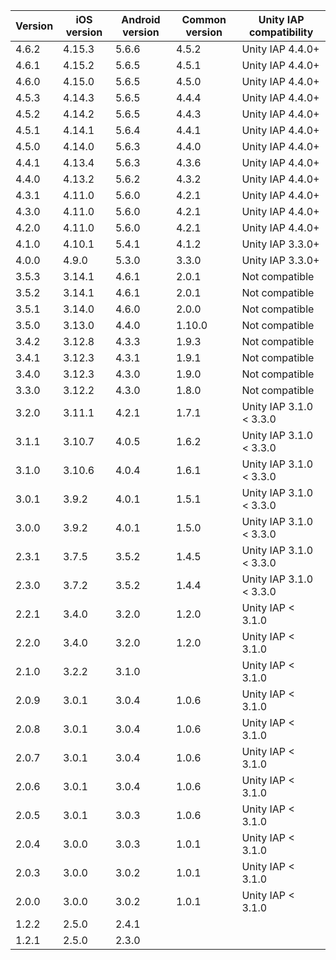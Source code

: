 | Version | iOS version | Android version | Common version | Unity IAP compatibility  |
|---------|-------------|-----------------|----------------|--------------------------|
| 4.6.2 | 4.15.3 | 5.6.6 | 4.5.2 | Unity IAP 4.4.0+ |
| 4.6.1 | 4.15.2 | 5.6.5 | 4.5.1 | Unity IAP 4.4.0+ |
| 4.6.0 | 4.15.0 | 5.6.5 | 4.5.0 | Unity IAP 4.4.0+ |
| 4.5.3 | 4.14.3 | 5.6.5 | 4.4.4 | Unity IAP 4.4.0+ |
| 4.5.2 | 4.14.2 | 5.6.5 | 4.4.3 | Unity IAP 4.4.0+ |
| 4.5.1 | 4.14.1 | 5.6.4 | 4.4.1 | Unity IAP 4.4.0+ |
| 4.5.0 | 4.14.0 | 5.6.3 | 4.4.0 | Unity IAP 4.4.0+ |
| 4.4.1 | 4.13.4 | 5.6.3 | 4.3.6 | Unity IAP 4.4.0+ |
| 4.4.0 | 4.13.2 | 5.6.2 | 4.3.2 | Unity IAP 4.4.0+ |
| 4.3.1 | 4.11.0 | 5.6.0 | 4.2.1 | Unity IAP 4.4.0+ |
| 4.3.0 | 4.11.0 | 5.6.0 | 4.2.1 | Unity IAP 4.4.0+ |
| 4.2.0 | 4.11.0 | 5.6.0 | 4.2.1 | Unity IAP 4.4.0+ |
| 4.1.0   | 4.10.1      | 5.4.1           | 4.1.2          | Unity IAP 3.3.0+         |
| 4.0.0   | 4.9.0       | 5.3.0           | 3.3.0          | Unity IAP 3.3.0+         |
| 3.5.3   | 3.14.1      | 4.6.1           | 2.0.1          | Not compatible           |
| 3.5.2   | 3.14.1      | 4.6.1           | 2.0.1          | Not compatible           |
| 3.5.1   | 3.14.0      | 4.6.0           | 2.0.0          | Not compatible           |
| 3.5.0   | 3.13.0      | 4.4.0           | 1.10.0         | Not compatible           |
| 3.4.2   | 3.12.8      | 4.3.3           | 1.9.3          | Not compatible           |
| 3.4.1   | 3.12.3      | 4.3.1           | 1.9.1          | Not compatible           |
| 3.4.0   | 3.12.3      | 4.3.0           | 1.9.0          | Not compatible           |
| 3.3.0   | 3.12.2      | 4.3.0           | 1.8.0          | Not compatible           |
| 3.2.0   | 3.11.1      | 4.2.1           | 1.7.1          | Unity IAP 3.1.0 < 3.3.0  |
| 3.1.1   | 3.10.7      | 4.0.5           | 1.6.2          | Unity IAP 3.1.0 < 3.3.0  |
| 3.1.0   | 3.10.6      | 4.0.4           | 1.6.1          | Unity IAP 3.1.0 < 3.3.0  |
| 3.0.1   | 3.9.2       | 4.0.1           | 1.5.1          | Unity IAP 3.1.0 < 3.3.0  |
| 3.0.0   | 3.9.2       | 4.0.1           | 1.5.0          | Unity IAP 3.1.0 < 3.3.0  |
| 2.3.1   | 3.7.5       | 3.5.2           | 1.4.5          | Unity IAP 3.1.0 < 3.3.0  |
| 2.3.0   | 3.7.2       | 3.5.2           | 1.4.4          | Unity IAP 3.1.0 < 3.3.0  |
| 2.2.1   | 3.4.0       | 3.2.0           | 1.2.0          | Unity IAP < 3.1.0        |
| 2.2.0   | 3.4.0       | 3.2.0           | 1.2.0          | Unity IAP < 3.1.0        |
| 2.1.0   | 3.2.2       | 3.1.0           |                | Unity IAP < 3.1.0        |
| 2.0.9   | 3.0.1       | 3.0.4           | 1.0.6          | Unity IAP < 3.1.0        |
| 2.0.8   | 3.0.1       | 3.0.4           | 1.0.6          | Unity IAP < 3.1.0        |
| 2.0.7   | 3.0.1       | 3.0.4           | 1.0.6          | Unity IAP < 3.1.0        |
| 2.0.6   | 3.0.1       | 3.0.4           | 1.0.6          | Unity IAP < 3.1.0        |
| 2.0.5   | 3.0.1       | 3.0.3           | 1.0.6          | Unity IAP < 3.1.0        |
| 2.0.4   | 3.0.0       | 3.0.3           | 1.0.1          | Unity IAP < 3.1.0        |
| 2.0.3   | 3.0.0       | 3.0.2           | 1.0.1          | Unity IAP < 3.1.0        |
| 2.0.0   | 3.0.0       | 3.0.2           | 1.0.1          | Unity IAP < 3.1.0        |
| 1.2.2   | 2.5.0       | 2.4.1           |                |                          |
| 1.2.1   | 2.5.0       | 2.3.0           |                |                          |

